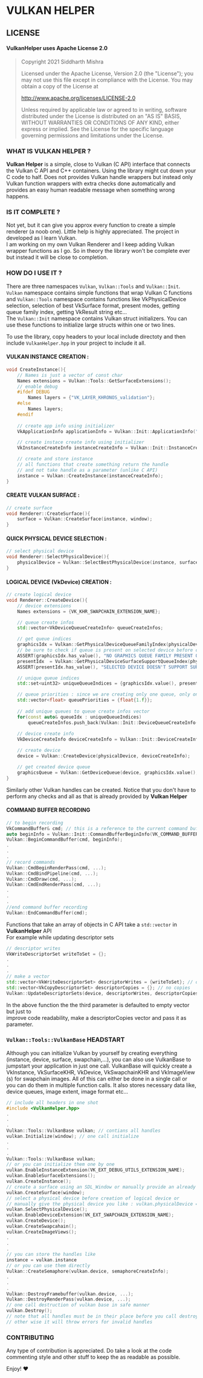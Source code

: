 # VULKAN HELPER
 
## LICENSE 
#### VulkanHelper uses Apache License 2.0

>Copyright 2021 Siddharth Mishra
>
>Licensed under the Apache License, Version 2.0 (the "License");
you may not use this file except in compliance with the License.
You may obtain a copy of the License at
>
>    http://www.apache.org/licenses/LICENSE-2.0
>
>Unless required by applicable law or agreed to in writing, software
distributed under the License is distributed on an "AS IS" BASIS,
WITHOUT WARRANTIES OR CONDITIONS OF ANY KIND, either express or implied.
See the License for the specific language governing permissions and
limitations under the License.

 ### WHAT IS VULKAN HELPER ?

**Vulkan Helper** is a simple, close to Vulkan (C API) interface that connects the Vulkan C API and C++ containers. Using the library might cut down your C code to half. Does not provides Vulkan handle wrappers but instead only Vulkan function wrappers with extra checks done automatically and provides an easy human readable message when something wrong happens.

### IS IT COMPLETE ?
Not yet, but it can give you approx every function to create a simple renderer (a noob one). Little help is highly appreciated. The project in developed as I learn Vulkan.  
I am working on my own Vulkan Renderer and I keep adding Vulkan wrapper functions as I go.
So in theory the library won't be complete ever but instead it will be close to completion.

### HOW DO I USE IT ?
There are three namespaces `Vulkan`, `Vulkan::Tools` and `Vulkan::Init`.  
`Vulkan` namespace contains simple functions that wrap Vulkan C functions and `Vulkan::Tools` namespace contains functions like VkPhysicalDevice selection, selection of best VkSurface format, present modes, getting queue family index, getting VkResult string etc...  
The `Vulkan::Init` namespace contains Vulkan struct initializers. You can use these functions to initialize large structs within one or two lines.  

To use the library, copy headers to your local include directoty and then include `VulkanHelper.hpp` in your project to include it all.


#### VULKAN INSTANCE CREATION : 
```c++
void CreateInstance(){
    // Names is just a vector of const char
    Names extensions = Vulkan::Tools::GetSurfaceExtensions();
    // enable debug
    #ifdef DEBUG
        Names layers = {"VK_LAYER_KHRONOS_validation"};
    #else
        Names layers;
    #endif
    
    // create app info using initializer
    VkApplicationInfo applicationInfo = Vulkan::Init::ApplicationInfo("VulkanHelper", 0);

    // create instace create info using initializer
    VkInstanceCreateInfo instanceCreateInfo = Vulkan::Init::InstanceCreateInfo(&applicationInfo, extensions, layers);

    // create and store instance
    // all functions that create something return the handle
    // and not take handle as a parameter (unlike C API)
    instance = Vulkan::CreateInstance(instanceCreateInfo);  
}
```

#### CREATE VULKAN SURFACE : 
```c++
// create surface
void Renderer::CreateSurface(){
    surface = Vulkan::CreateSurface(instance, window);
}
```

#### QUICK PHYSICAL DEVICE SELECTION : 
```c++
// select physical device
void Renderer::SelectPhysicalDevice(){
    physicalDevice = Vulkan::SelectBestPhysicalDevice(instance, surface);
}
```

#### LOGICAL DEVICE (VkDevice) CREATION : 
```c++
// create logical device
void Renderer::CreateDevice(){
    // device extensions
    Names extensions = {VK_KHR_SWAPCHAIN_EXTENSION_NAME};

    // queue create infos
    std::vector<VkDeviceQueueCreateInfo> queueCreateInfos;

    // get queue indices
    graphicsIdx = Vulkan::GetPhysicalDeviceQueueFamilyIndex(physicalDevice, VK_QUEUE_GRAPHICS_BIT);
    // be sure to check if queue is present on selected device before creation
    ASSERT(graphicsIdx.has_value(), "NO GRAPHICS QUEUE FAMILY PRESENT ON SELECTED DEVICE");
    presentIdx  = Vulkan::GetPhysicalDeviceSurfaceSupportQueueIndex(physicalDevice, surface); 
    ASSERT(presentIdx.has_value(), "SELECTED DEVICE DOESN'T SUPPORT SURFACE PRESENTATION");

    // unique queue indices
    std::set<uint32> uniqueQueueIndices = {graphicsIdx.value(), presentIdx.value()};

    // queue priorities : since we are creating only one queue, only one value in vector
    std::vector<float> queuePriorities = {float{1.f}};
    
    // add unique queues to queue create infos vector
    for(const auto& queueIdx : uniqueQueueIndices)
        queueCreateInfos.push_back(Vulkan::Init::DeviceQueueCreateInfo(queueIdx, queuePriorities));
    
    // device create info
    VkDeviceCreateInfo deviceCreateInfo = Vulkan::Init::DeviceCreateInfo(extensions, queueCreateInfos);

    // create device
    device = Vulkan::CreateDevice(physicalDevice, deviceCreateInfo);

    // get created device queue
    graphicsQueue = Vulkan::GetDeviceQueue(device, graphicsIdx.value(), 0);
}
```

Similarly other Vulkan handles can be created. Notice that you don't have to perform any checks and all as that is already provided by **Vulkan Helper**

#### COMMAND BUFFER RECORDING
```c++
// to begin recording
VkCommandBuffer& cmd; // this is a reference to the current command buffer in use
auto beginInfo = Vulkan::Init::CommandBufferBeginInfo(VK_COMMAND_BUFFER_USAGE_ONE_TIME_SUBMIT_BIT);
Vulkan::BeginCommandBuffer(cmd, beginInfo);
.
.
.
// record commands
Vulkan::CmdBeginRenderPass(cmd, ...);
Vulkan::CmdBindPipeline(cmd, ...);
Vulkan::CmdDraw(cmd, ...);
Vulkan::CmdEndRenderPass(cmd, ...);
.
.
.
//end command buffer recording
Vulkan::EndCommandBuffer(cmd);
```

Functions that take an array of objects in C API take a `std::vector` in **VulkanHelper** API  
For example while updating descriptor sets
```c++
// descriptor writes
VkWriteDescriptorSet writeToSet = {};
.
.
.
// make a vector
std::vector<VkWriteDescriptorSet> descriptorWrites = {writeToSet}; // one write
std::vector<VkCopyDescriptorSet> descriptorCopies = {}; // no copies
Vulkan::UpdateDescriptorSets(device, descriptorWrites, descriptorCopies); // update
```
In the above function the the third parameter is defaulted to empty vector but just to  
improve code readability, make a descriptorCopies vector and pass it as parameter.

### `Vulkan::Tools::VulkanBase` HEADSTART
Although you can initialize Vulkan by yourself by creating everything (instance, device, surface, swapchain,...), you can also use VulkanBase to jumpstart your application in just one call.
VulkanBase will quickly create a VkInstance, VkSurfaceKHR, VkDevice, VkSwapchainKHR and VkImageView (s) for swapchain images. All of this can either be done in a single call or you can do them in multiple function calls. It also stores necessary data like, device queues, image extent, image format etc...
```c++
// include all headers in one shot
#include <VulkanHelper.hpp>
.
.
.
Vulkan::Tools::VulkanBase vulkan; // contians all handles
vulkan.Initialize(window); // one call initialize
.
.
.
Vulkan::Tools::VulkanBase vulkan;
// or you can initialize them one by one
vulkan.EnableInstanceExtension(VK_EXT_DEBUG_UTILS_EXTENSION_NAME);
vulkan.EnableSurfaceExtensions();
vulkan.CreateInstance();
// create a surface using an SDL_Window or manually provide an already created surface
vulkan.CreateSurface(window);
// select a physical device before creation of logical device or
// manually give the physical device you like : vulkan.physicalDevice = someGPUthatYouLike;
vulkan.SelectPhysicalDevice();
vulkan.EnableDeviceExtension(VK_EXT_SWAPCHAIN_EXTENSION_NAME);
vulkan.CreateDevice();
vulkan.CreateSwapcahain();
vulkan.CreateImageViews();
.
.
.
// you can store the handles like
instance = vulkan.instance
// or you can use them directly
Vulkan::CreateSemaphore(vulkan.device, semaphoreCreateInfo);
.
.
.
Vulkan::DestroyFramebuffer(vulkan.device, ...);
Vulkan::DestroyRenderPass(vulkan.device, ...); 
// one call destruction of vulkan base in safe manner
vulkan.Destroy();
// note that all handles must be in their place before you call destroy
// other wise it will throw errors for invalid handles
```

### CONTRIBUTING
Any type of contribution is appreciated. Do take a look at the code commenting style and other stuff to keep the as readable as possible.

Enjoy! :heart:
